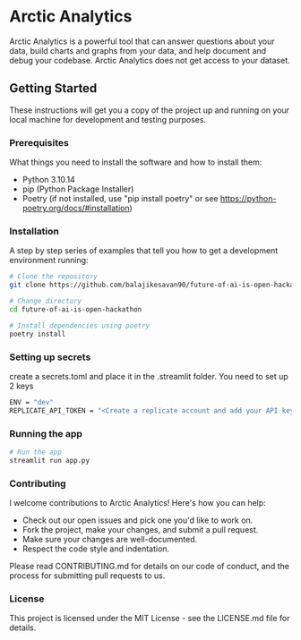 # Arctic Analytics

Arctic Analytics is a powerful tool that can answer questions about your data, build charts and graphs from your data, and help document and debug your codebase. Arctic Analytics does not get access to your dataset.

## Getting Started

These instructions will get you a copy of the project up and running on your local machine for development and testing purposes.

### Prerequisites

What things you need to install the software and how to install them:

- Python 3.10.14
- pip (Python Package Installer)
- Poetry (if not installed, use "pip install poetry" or see https://python-poetry.org/docs/#installation)

### Installation

A step by step series of examples that tell you how to get a development environment running:

```bash
# Clone the repository
git clone https://github.com/balajikesavan90/future-of-ai-is-open-hackathon.git

# Change directory
cd future-of-ai-is-open-hackathon

# Install dependencies using poetry
poetry install
```

### Setting up secrets

create a secrets.toml and place it in the .streamlit folder. You need to set up 2 keys

```bash
ENV = "dev"
REPLICATE_API_TOKEN = "<Create a replicate account and add your API key here.>"
```

### Running the app

```bash
# Run the app
streamlit run app.py
```

### Contributing

I welcome contributions to Arctic Analytics! Here's how you can help:

- Check out our open issues and pick one you'd like to work on.
- Fork the project, make your changes, and submit a pull request.
- Make sure your changes are well-documented.
- Respect the code style and indentation.

Please read CONTRIBUTING.md for details on our code of conduct, and the process for submitting pull requests to us.

### License
This project is licensed under the MIT License - see the LICENSE.md file for details.